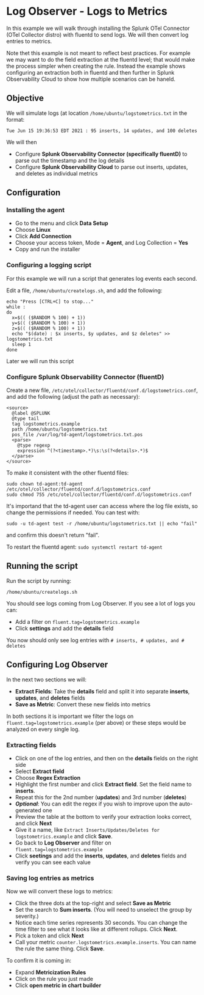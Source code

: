 # Log Observer - Logs to Metrics

In this example we will walk through installing the Splunk OTel Connector (OTel Collector distro) with fluentd to send logs. We will then convert log entries to metrics.

Note thet this example is not meant to reflect best practices. For example we may want to do the field extraction at the fluentd level; that would make the process simpler when creating the rule. Instead the example shows configuring an extraction both in fluentd and then further in Splunk Observability Cloud to show how multiple scenarios can be haneld.

## Objective

We will simulate logs (at location ```/home/ubuntu/logstometrics.txt``` in the format:
```
Tue Jun 15 19:36:53 EDT 2021 : 95 inserts, 14 updates, and 100 deletes
```
We will then
* Configure **Splunk Observability Connector (specifically fluentD)** to parse out the timestamp and the log details
* Configure **Splunk Observability Cloud** to parse out inserts, updates, and deletes as individual metrics

## Configuration

### Installing the agent

* Go to the menu and click  **Data Setup**
* Choose **Linux**
* Click **Add Connection**
* Choose your access token, Mode = **Agent**, and Log Collection = **Yes**
*  Copy and run the installer

### Configuring a logging script

For this example we will run a script that generates log events each second.

Edit a file, ```/home/ubuntu/createlogs.sh```, and add the following:
```
echo "Press [CTRL+C] to stop..."
while :
do
  x=$(( ($RANDOM % 100) + 1))
  y=$(( ($RANDOM % 100) + 1))
  z=$(( ($RANDOM % 100) + 1))
  echo "$(date) : $x inserts, $y updates, and $z deletes" >> logstometrics.txt
  sleep 1
done
```
Later we will run this script

### Configure Splunk Observability Connector (fluentD)

Create a new file, ```/etc/otel/collector/fluentd/conf.d/logstometrics.conf```, and add the following (adjust the path as necessary):
```
<source>
  @label @SPLUNK
  @type tail
  tag logstometrics.example
  path /home/ubuntu/logstometrics.txt
  pos_file /var/log/td-agent/logstometrics.txt.pos
  <parse>
    @type regexp
    expression ^(?<timestamp>.*)\s:\s(?<details>.*)$
  </parse>
</source>
```

To make it consistent with the other fluentd files:
```
sudo chown td-agent:td-agent /etc/otel/collector/fluentd/conf.d/logstometrics.conf
sudo chmod 755 /etc/otel/collector/fluentd/conf.d/logstometrics.conf
```

It's importand that the td-agent user can access where the log file exists, so change the permissions if needed. You can test with:
```
sudo -u td-agent test -r /home/ubuntu/logstometrics.txt || echo "fail"
```
and confirm this doesn't return "fail".

To restart the fluentd agent: ```sudo systemctl restart td-agent```

## Running the script

Run the script by running:
```
/home/ubuntu/createlogs.sh
```

You should see logs coming from Log Observer. If you see a lot of logs you can:
* Add a filter on ```fluent.tag=logstometrics.example```
* Click **settings** and add the **details** field

You now should only see log entries with ```# inserts, # updates, and # deletes```

## Configuring Log Observer
In the next two sections we will:
* **Extract Fields**: Take the **details** field and split it into separate **inserts**, **updates**, and **deletes** fields
* **Save as Metric**: Convert these new fields into metrics

In both sections it is important we filter the logs on ```fluent.tag=logstometrics.example``` (per above) or these steps would be analyzed on every single log.

### Extracting fields
* Click on one of the log entries, and then on the **details** fields on the right side
* Select **Extract field**
* Choose **Regex Extraction**
* Highlight the first number and click **Extract field**. Set the field name to **inserts**.
* Repeat this for the 2nd number (**updates**) and 3rd number (**deletes**)
* ***Optional***: You can edit the regex if you wish to improve upon the auto-generated one
* Preview the table at the bottom to verify your extraction looks correct, and click **Next**
* Give it a name, like ```Extract Inserts/Updates/Deletes for logstometrics.example``` and click **Save**.
* Go back to **Log Observer** and filter on ```fluent.tag=logstometrics.example```
* Click **seetings** and add the **inserts**, **updates**, and **deletes** fields and verify you can see each value

### Saving log entries as metrics

Now we will convert these logs to metrics:
* Click the three dots at the top-right and select **Save as Metric**
* Set the search to **Sum inserts**. (You will need to unselect the group by severity.)
* Notice each time series represents 30 seconds. You can change the time filter to see what it looks like at different rollups. Click **Next**.
* Pick a token and click **Next**
* Call your metric ```counter.logstometrics.example.inserts```. You can name the rule the same thing. Click **Save**.

To confirm it is coming in:
* Expand **Metricization Rules**
* Click on the rule you just made
* Click **open metric in chart builder**
